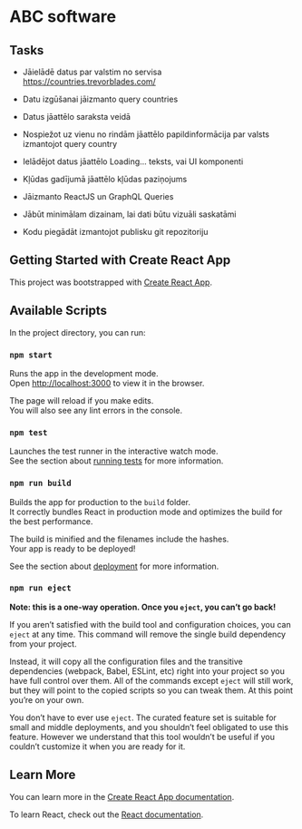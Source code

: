 # ABC software

## Tasks

 - Jāielādē datus par valstim no servisa https://countries.trevorblades.com/

 - Datu izgūšanai jāizmanto query countries

 - Datus jāattēlo saraksta veidā

 - Nospiežot uz vienu no rindām jāattēlo papildinformācija par valsts izmantojot query country

 - Ielādējot datus jāattēlo Loading... teksts, vai UI komponenti

 - Kļūdas gadījumā jāattēlo kļūdas paziņojums

 - Jāizmanto ReactJS un GraphQL Queries

 - Jābūt minimālam dizainam, lai dati būtu vizuāli saskatāmi

 - Kodu piegādāt izmantojot publisku git repozitoriju

## Getting Started with Create React App

This project was bootstrapped with [Create React App](https://github.com/facebook/create-react-app).

## Available Scripts

In the project directory, you can run:

### `npm start`

Runs the app in the development mode.\
Open [http://localhost:3000](http://localhost:3000) to view it in the browser.

The page will reload if you make edits.\
You will also see any lint errors in the console.

### `npm test`

Launches the test runner in the interactive watch mode.\
See the section about [running tests](https://facebook.github.io/create-react-app/docs/running-tests) for more information.

### `npm run build`

Builds the app for production to the `build` folder.\
It correctly bundles React in production mode and optimizes the build for the best performance.

The build is minified and the filenames include the hashes.\
Your app is ready to be deployed!

See the section about [deployment](https://facebook.github.io/create-react-app/docs/deployment) for more information.

### `npm run eject`

**Note: this is a one-way operation. Once you `eject`, you can’t go back!**

If you aren’t satisfied with the build tool and configuration choices, you can `eject` at any time. This command will remove the single build dependency from your project.

Instead, it will copy all the configuration files and the transitive dependencies (webpack, Babel, ESLint, etc) right into your project so you have full control over them. All of the commands except `eject` will still work, but they will point to the copied scripts so you can tweak them. At this point you’re on your own.

You don’t have to ever use `eject`. The curated feature set is suitable for small and middle deployments, and you shouldn’t feel obligated to use this feature. However we understand that this tool wouldn’t be useful if you couldn’t customize it when you are ready for it.

## Learn More

You can learn more in the [Create React App documentation](https://facebook.github.io/create-react-app/docs/getting-started).

To learn React, check out the [React documentation](https://reactjs.org/).

